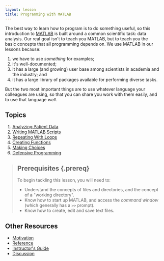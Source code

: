 ```yaml
---
layout: lesson
title: Programming with MATLAB
---
```

The best way to learn how to program is to do something useful, so this
introduction to [MATLAB](https://en.wikipedia.org/wiki/MATLAB) is built around a common scientific task: data analysis.
Our real goal isn't to teach you MATLAB, but to teach you the basic concepts
that all programming depends on. We use MATLAB in our lessons because:

1. we have to use *something* for examples;
2. it's well-documented;
3. it has a large (and growing) user base among scientists in academia and the industry; and
4. it has a large library of packages available for performing diverse tasks.

But the two most important things are to use whatever language your colleagues
are using, so that you can share you work with them easily, and to use that
language *well*.

## Topics

1.  [Analyzing Patient Data](01-intro.html)
2.  [Writing MATLAB Scripts](02-scripts.html)
3.  [Repeating With Loops](03-loops.html)
4.  [Creating Functions](04-func.html)
5.  [Making Choices](05-cond.html)
6.  [Defensive Programming](06-defensive.html)

> ## Prerequisites {.prereq}
> To begin tackling this lesson, you will need to:
>
> * Understand the concepts of files and directories, and the concept of a "working directory".
> * Know how to start up MATLAB, and access the *command window* (which generally has a `>>` prompt).
> * Know how to create, edit and save text files.


## Other Resources

* [Motivation](motivation.html)
* [Reference](reference.html)
* [Instructor's Guide](instructors.html)
* [Discussion](discussion.html)
